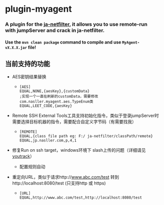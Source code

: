 # plugin-myagent

### A plugin for the [ja-netfilter](https://gitee.com/ja-netfilter/ja-netfilter), it allows you to use remote-run with jumpServer and crack in ja-netfilter.

#### Use the `mvn clean package` command to compile and use `MyAgent-vX.X.X.jar` file!



## 当前支持的功能

+ AES密钥结果替换

  + ```
    [AES]
    EQUAL,NONE,{aesKey},{customData}
    ;实现一个一直在刷新的customData，需要修改com.nasller.myagent.aes.TypeEnum类
    EQUAL,LEET_CODE,{aesKey}
    
    ```

+ Remote SSH External Tools工具支持初始化指令，类似于登录jumpServer时需要选择目标机器的指令，需要配合自定义字节码（有需要找我）

  + ```
    [REMOTE]
    EQUAL,{class file path eg: F:/ ja-netfilter/classPath/remote}
    EQUAL,jp.nasller.com,p,4,1
    ```

+ 修复Run on ssh target，windows环境下 slash上传的问题（详细请见 [youtrack](https://youtrack.jetbrains.com/issue/IDEA-270106/Run-Targets-cant-run-JUnit-RC-on-ssh-target-with-rsync-on-Windows)）

  + 配置规则自动

+ 重定向URL，类似于请求http://www.abc.com/test 转到 http://localhost:8080/test (只支持http 或 https)

  + ```
    [URL]
    EQUAL,http://www.abc.com/test,http://localhost:8080/test
    ```

